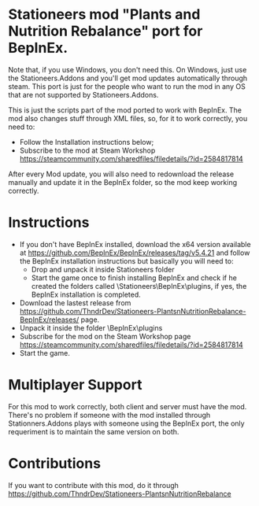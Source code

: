 # Stationeers mod "Plants and Nutrition Rebalance" port for BepInEx.

Note that, if you use Windows, you don't need this. On Windows, just use the Stationeers.Addons and you'll get mod updates automatically through steam. This port is just for the people who want to run the mod in any OS that are not supported by Stationeers.Addons.

This is just the scripts part of the mod ported to work with BepInEx. The mod also changes stuff through XML files, so, for it to work correctly, you need to:
- Follow the Installation instructions below;
- Subscribe to the mod at Steam Workshop https://steamcommunity.com/sharedfiles/filedetails/?id=2584817814

After every Mod update, you will also need to redownload the release manually and update it in the BepInEx folder, so the mod keep working correctly.



# Instructions

* If you don't have BepInEx installed, download the x64 version available at https://github.com/BepInEx/BepInEx/releases/tag/v5.4.21 and follow the BepInEx installation instructions but basically you will need to:
     - Drop and unpack it inside Stationeers folder
     - Start the game once to finish installing BepInEx and check if he created the folders called \Stationeers\BepInEx\plugins, if yes, the BepInEx installation is completed.
* Download the lastest release from https://github.com/ThndrDev/Stationeers-PlantsnNutritionRebalance-BepInEx/releases/ page.
* Unpack it inside the folder \BepInEx\plugins
* Subscribe for the mod on the Steam Workshop page https://steamcommunity.com/sharedfiles/filedetails/?id=2584817814
* Start the game.

# Multiplayer Support

For this mod to work correctly, both client and server must have the mod.
There's no problem if someone with the mod installed through Stationners.Addons plays with someone using the BepInEx port, the only requeriment is to maintain the same version on both.

# Contributions

If you want to contribute with this mod, do it through https://github.com/ThndrDev/Stationeers-PlantsnNutritionRebalance
